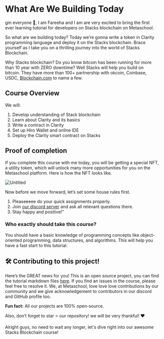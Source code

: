 # What Are We Building Today

gm everyone 🌈, I am Fareeha and I am are very excited to bring the first ever learning tutorial for developers on Stacks blockchain on Metaschool.

So what are we building today? Today we’re gonna write a token in Clarity programming language and deploy it on the Stacks blockchain. Brace yourself as I take you on a thrilling journey into the world of Stacks Blockchain.

Why Stacks blockchain? Do you know bitcoin has been running for more than 10 year with ZERO downtime? Well Stacks will help you build on bitcoin. They have more than 100+ partnership with okcoin, Coinbase, USDC, [Blockchain.com](http://Blockchain.com) to name a few.

## Course Overview

We will:

1. Develop understanding of Stack blockchain
2. Learn about Clarity and its basics
3. Write a contract in Clarity
4. Set up Hiro Wallet and online IDE
5. Deploy the Clarity smart contract on Stacks

## Proof of completion

If you complete this course with me today, you will be getting a special NFT, a utility token, which will unlock many more opportunities for you on the Metaschool platform. Here is how the NFT looks like.

![Untitled](What%20Are%20We%20Building%20Today%2074eb6b94db9743ecaae410a31882ab1f/Untitled.gif)

Now before we move forward, let’s set some house rules first.
1. Pleaseeeee do your quick assignments properly. 
2. Join [our discord server](https://discord.gg/vbVMUwXWgc) and ask all relevant questions there.
3. Stay happy and positive!”

### Who exactly should take this course?

You should have a basic knowledge of programming concepts like object-oriented programming, data structures, and algorithms. This will help you have a fast start to this tutorial. 

## 🛠 Contributing to this project!

Here’s the GREAT news for you! This is an open source project, you can find the tutorial markdown files [here](https://github.com/0xmetaschool/Learning-Projects/tree/b0030e3284018e8b7ce45c1f0981ac37d2f7fc21/Write%20Your%20First%20Smart%20Contract%20on%20Flow%20Blockchain). If you find an issues in the course, please feel free to resolve it.
We, at Metaschool, love love love contributions by our community and we give acknowledgement to contributors in our discord and GitHub profile too.

**Fun fact:** All our projects are 100% open-source.

Also, don’t forget to star ⭐️ our repository! we will be very thankful! ♥️

Alright guys, no need to wait any longer, let's dive right into our awesome Stacks Blockchain course!